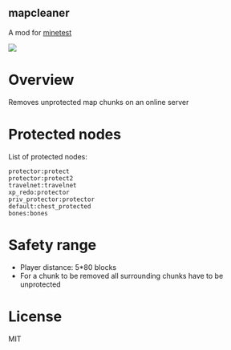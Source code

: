 mapcleaner
-----------------

A mod for [minetest](http://www.minetest.net)

![](https://github.com/thomasrudin-mt/mapcleaner/workflows/luacheck/badge.svg)

# Overview

Removes unprotected map chunks on an online server

# Protected nodes

List of protected nodes:

```
protector:protect
protector:protect2
travelnet:travelnet
xp_redo:protector
priv_protector:protector
default:chest_protected
bones:bones
```

# Safety range

* Player distance: 5*80 blocks
* For a chunk to be removed all surrounding chunks have to be unprotected

# License

MIT
